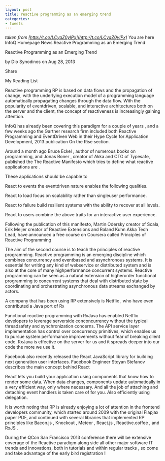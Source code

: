 ```yaml
---
layout: post
title: reactive programming as an emerging trend
categories:
- tweets
---
```

*taken from [http://t.co/LCyaZ0yIPx](http://t.co/LCyaZ0yIPx)*
You are here InfoQ Homepage News Reactive Programming as an Emerging Trend

Reactive Programming as an Emerging Trend

by Dio Synodinos on Aug 28, 2013 

Share

My Reading List

Reactive programming RP is based on data flows and the     propagation of change, with the underlying execution model of a programming     language automatically propagating changes through the data flow. With the     popularity of eventdriven, scalable, and interactive architectures both on the     server and the client, the concept of reactiveness is increasingly     gaining attention.

InfoQ has already been covering this paradigm for a couple     of years , and a few weeks ago the Gartner research firm included both Reactive     Programming and EventDriven Web in their  Hype Cycle for Application     Development, 2013  publication On the Rise section.

Around a month ago Bruce Eckel , author of numerous books on programming,     and Jonas Boner ,     creator of Akka and CTO of Typesafe,     published the The Reactive Manifesto which tries to define what reactive applications are .

These applications should be capable to

React to events the eventdriven nature enables the       following qualities.

React to load focus on scalability rather than       singleuser performance.

React to failure build resilient systems with the ability       to recover at all levels.

React to users combine the above traits for an       interactive user experience.

Following the publication of this manifesto, Martin Odersky creator of Scala, Erik Meijer creator of Reactive Extensions and Roland Kuhn Akka Tech Lead, have announced a free course on Coursera called  Principles     of Reactive Programming 

The aim of the second course is       to teach the principles of reactive programming. Reactive programming is an emerging discipline which combines concurrency and eventbased       and asynchronous systems. It is essential for writing any kind of webservice       or distributed system and is also at the core of many highperformance       concurrent systems. Reactive programming can be seen as a natural extension of       higherorder functional programming to concurrent systems that deal with       distributed state by coordinating and orchestrating asynchronous data streams       exchanged by actors.

A     company that has been using RP extensively is Netflix , who have even     contributed a Java port of     Rx 

Functional reactive programming       with RxJava has enabled Netflix developers to       leverage serverside conconcurrency without the       typical threadsafety and synchronization concerns. The API service layer       implementation has control over concurrency primitives, which enables us to       pursue system performance improvements without fear of breaking client code. RxJava is effective on the       server for us and it spreads deeper into our code the more we use it.

Facebook also recently released     the React JavaScript library for     building next generation user interfaces. Facebook Engineer Stoyan Stefanov describes     the main concept behind React 

React lets you build your       application using components that know how to render some data. When data       changes, components update automatically in a very efficient way, only where       necessary. And all the job of attaching and detaching event handlers is taken       care of for you. Also efficiently  using delegation.

It is worth noting that RP is already enjoying a lot of attention in the     frontend developers community, which started around 2009 with the     original Flapjax paper PDF, and continued with     several libraries that implemented RP principles like Bacon.js , Knockout , Meteor , React.js , Reactive.coffee , and RxJS .

During the QCon San Francisco 2013     conference there will be extensive coverage of the Reactive paradigm along side     all other major software  IT trends and innovations, both in tutorials and within regular tracks , so come and take advantage of the early bird registration !

